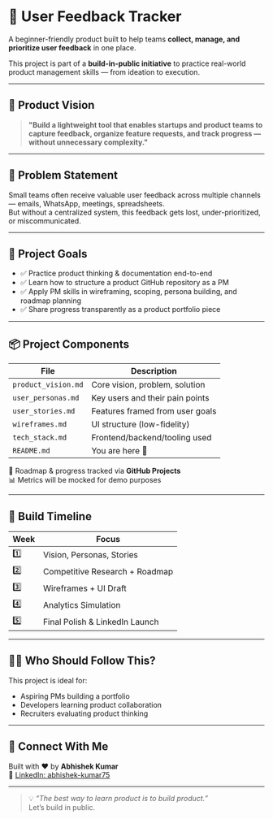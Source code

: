# 📝 User Feedback Tracker

A beginner-friendly product built to help teams **collect, manage, and prioritize user feedback** in one place.

This project is part of a **build-in-public initiative** to practice real-world product management skills — from ideation to execution.

---

## 🚀 Product Vision

> **"Build a lightweight tool that enables startups and product teams to capture feedback, organize feature requests, and track progress — without unnecessary complexity."**

---

## 🧩 Problem Statement

Small teams often receive valuable user feedback across multiple channels — emails, WhatsApp, meetings, spreadsheets.  
But without a centralized system, this feedback gets lost, under-prioritized, or miscommunicated.

---

## 🎯 Project Goals

- ✅ Practice product thinking & documentation end-to-end
- ✅ Learn how to structure a product GitHub repository as a PM
- ✅ Apply PM skills in wireframing, scoping, persona building, and roadmap planning
- ✅ Share progress transparently as a product portfolio piece

---

## 📦 Project Components

| File | Description |
|------|-------------|
| `product_vision.md` | Core vision, problem, solution |
| `user_personas.md` | Key users and their pain points |
| `user_stories.md` | Features framed from user goals |
| `wireframes.md` | UI structure (low-fidelity) |
| `tech_stack.md` | Frontend/backend/tooling used |
| `README.md` | You are here 🚀 |

📌 Roadmap & progress tracked via **GitHub Projects**  
📊 Metrics will be mocked for demo purposes

---

## 📅 Build Timeline

| Week | Focus |
|------|-----------------------------|
| 1️⃣ | Vision, Personas, Stories |
| 2️⃣ | Competitive Research + Roadmap |
| 3️⃣ | Wireframes + UI Draft |
| 4️⃣ | Analytics Simulation |
| 5️⃣ | Final Polish & LinkedIn Launch |

---

## 👨‍💻 Who Should Follow This?

This project is ideal for:
- Aspiring PMs building a portfolio
- Developers learning product collaboration
- Recruiters evaluating product thinking

---

## 🔗 Connect With Me

Built with ❤️ by **Abhishek Kumar**  
🔗 [LinkedIn: abhishek-kumar75](https://www.linkedin.com/in/abhishek-kumar75/)

---

> 💡 *“The best way to learn product is to build product.”*  
Let’s build in public.
